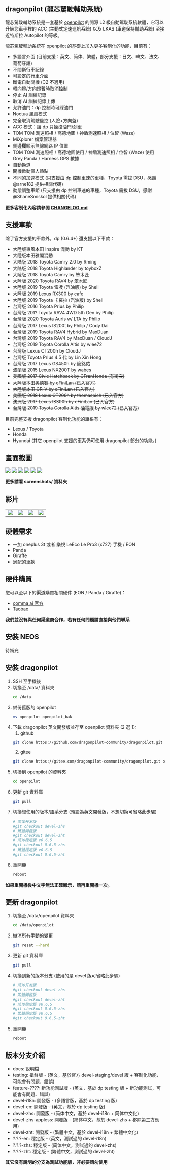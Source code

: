 dragonpilot (龍芯駕駛輔助系統)
---
龍芯駕駛輔助系統是一套基於 [openpilot](https://github.com/commaai/openpilot/) 的開源 L2 級自動駕駛系統軟體，它可以升級您車子裡的 ACC (主動式定速巡航系統) 以及 LKAS (車道保持輔助系統) 至接近特斯拉 Autopilot 的等級。 

龍芯駕駛輔助系統在 openpilot 的基礎上加入更多客制化的功能，目前有：

* 多語言介面 (目前支援：英文、简体、繁體，部分支援：日文、韓文、法文、葡萄牙語)
* 不間斷行車記錄
* 可設定的行車介面
* 斷電自動關機 (C2 不適用)
* 轉向燈/方向燈暫時取消控制
* 停止 AI 訓練記錄
* 取消 AI 訓練記錄上傳
* 允許油門：dp 控制時可踩油門
* Noctua 風扇模式
* 完全取消駕駛監控 (人臉+方向盤)
* ACC 模式：讓 dp 只操控油門/剎車
* TOM TOM 測速照相 / 高德地圖 / 神盾測速照相 / 位智 (Waze)
* MiXplorer 檔案管理器
* 側邊欄顯示無線網路 IP 位置
* TOM TOM 測速照相 / 高德地圖使用 / 神盾測速照相 / 位智 (Waze) 使用 Grey Panda / Harness GPS 數據
* 自動換道
* 開機啟動個人熱點
* 不同的加速模式 (只支援由 dp 控制車速的車種，Toyota 需拔 DSU，感謝 @arne182 提供相關代碼)
* 動態調整車距 (只支援由 dp 控制車速的車種，Toyota 需拔 DSU，感謝 @ShaneSmiskol 提供相關代碼)

**更多客制化內容請參閱 [CHANGELOG.md](CHANGELOG.md)**

支援車款
---
除了官方支援的車款外，dp (0.6.4+) 還支援以下車款：
* 大陸版東風本田 Inspire 混動 by KT
* 大陸版本田雅閣混動 
* 大陆版 2018 Toyota Camry 2.0 by Rming
* 大陆版 2018 Toyota Highlander by toyboxZ
* 大陸版 2018 Toyota Camry by 笨木匠
* 大陸版 2020 Toyota RAV4 by 笨木匠
* 大陸版 2019 Toyota 雷凌 (汽油版) by Shell
* 大陸版 2019 Lexus RX300 by cafe
* 大陸版 2019 Toyota 卡羅拉 (汽油版) by Shell
* 台灣版 2016 Toyota Prius by Philip
* 台灣版 201? Toyota RAV4 4WD 5th Gen by Philip
* 台灣版 2020 Toyota Auris w/ LTA by Philip
* 台灣版 2017 Lexus IS200t by Philip / Cody Dai
* 台灣版 2019 Toyota RAV4 Hybrid by MaxDuan
* 台灣版 2019 Toyota RAV4 by MaxDuan / CloudJ
* 台灣版 2019 Toyota Corolla Altis by wlee72
* 台灣版 Lexus CT200h by CloudJ
* 台灣版 Toyota Prius 4.5 代 by Lin Xin Hong
* 台灣版 2017 Lexus GS450h by 簡銘佑
* 波蘭版 2015 Lexus NX200T by wabes
* ~~美國版 2017 Civic Hatchback by CFranHonda (有衝突)~~
* ~~大陸版本田奧德賽 by eFiniLan (已入官方)~~
* ~~大陸版本田 CR-V by eFiniLan (已入官方)~~
* ~~美國版 2018 Lexus CT200h by thomaspich (已入官方)~~
* ~~澳洲版 2017 Lexus IS300h by eFiniLan (已入官方)~~
* ~~台灣版 2019 Toyota Corolla Altis 油電版 by wlee72 (已入官方)~~

目前完整支援 dragonpilot 客制化功能的車系有：
* Lexus / Toyota
* Honda
* Hyundai
(其它 openpilot 支援的車系仍可使用 dragonpilot 部分的功能。)

畫面截圖
---
![](dp_1.png) ![](dp_2.png) ![](dp_3.png) ![](dp_4.png) ![](dp_5.png) ![](dp_6.png)

**更多請看 screenshots/ 資料夾**

影片
---
<table>
  <tr>
    <td><a href="https://www.youtube.com/watch?v=-Womm0aO8Cc" title="YouTube" rel="noopener"><img src="http://i3.ytimg.com/vi/-Womm0aO8Cc/hqdefault.jpg"></a></td>
    <td><a href="https://www.youtube.com/watch?v=ACrHqodnhKI" title="YouTube" rel="noopener"><img src="http://i3.ytimg.com/vi/ACrHqodnhKI/hqdefault.jpg"></a></td>
    <td><a href="https://www.youtube.com/watch?v=D5M5qci5wsw" title="YouTube" rel="noopener"><img src="http://i3.ytimg.com/vi/D5M5qci5wsw/hqdefault.jpg"></a></td>
    <td><a href="https://www.youtube.com/watch?v=fb0KEZgqH1Y" title="YouTube" rel="noopener"><img src="http://i3.ytimg.com/vi/fb0KEZgqH1Y/hqdefault.jpg"></a></td>
  </tr>
</table>

硬體需求
---
* 一加 oneplus 3t 或者 樂視 LeEco Le Pro3 (x727) 手機 / EON
* Panda
* Giraffe
* 適配的車款


硬件購買
---
您可以至以下的渠道購買相關硬件 (EON / Panda / Giraffe)：

* [comma ai 官方](https://comma.ai/shop/)
* [Taobao](https://shop442817640.taobao.com/)

**我們並沒有與任何渠道商合作，若有任何問題請直接與他們聯系**


安裝 NEOS
---
待補充


安裝 dragonpilot
---
 
1. SSH 至手機後
2. 切換至 /data/ 資料夾 
    ```bash
    cd /data
    ```
3. 備份舊版的 openpilot
    ```bash
    mv openpilot openpilot_bak
    ```
4. 下載 dragonpilot 英文開發版並存至 openpilot 資料夾 (2 選 1):
    1. github 
    ```bash
    git clone https://github.com/dragonpilot-community/dragonpilot.git openpilot --branch devel-i18n
    ```
    2. gitee
    ```bash 
    git clone https://gitee.com/dragonpilot-community/dragonpilot.git openpilot --branch devel-i18n
    ```
5. 切換到 openpilot 的資料夾
    ```bash
    cd openpilot
    ```
6. 更新 git 資料庫
    ```bash
    git pull
    ```
7. 切換想使用的版本/語系分支 (預設為英文開發版，不想切換可省略此步驟)
    ```bash
    # 简体开发版
    #git checkout devel-zhs
    # 繁體開發版
    #git checkout devel-zht
    # 简体稳定版 v0.6.5
    #git checkout 0.6.5-zhs      
    # 繁體穩定版 v0.6.5
    #git checkout 0.6.5-zht
    ```
8.  重開機
    ```bash
    reboot
    ```

**如果重開機後中文字無法正確顯示，請再重開機一次。**


更新 dragonpilot
---
1. 切換至 /data/openpilot 資料夾 
    ```bash
    cd /data/openpilot
    ```
2. 撤消所有手動的變更
    ```bash
    git reset --hard
    ```
3. 更新 git 資料庫
    ```bash
    git pull
    ```
4. 切換到新的版本分支 (使用的是 devel 版可省略此步驟)
    ```bash
    # 简体开发版
    #git checkout devel-zhs
    # 繁體開發版
    #git checkout devel-zht
    # 简体稳定版 v0.6.5
    #git checkout 0.6.5-zhs      
    # 繁體穩定版 v0.6.5
    #git checkout 0.6.5-zht
    ```
5.  重開機
    ```bash
    reboot
    ```

版本分支介紹
---
* docs: 說明檔
* testing: 搶鮮版 - (英文，基於官方 devel-staging/devel 版 + 客制化功能，可能會有問題、錯誤)
* feature-????: 新功能測試版 - (英文，基於 dp testing 版 + 新功能測試，可能會有問題、錯誤)
* devel-i18n: 開發版 - (多語言版，基於 dp testing 版)
* ~~devel-en: 開發版 - (英文，基於 dp testing 版)~~
* devel-zhs: 開發版 - (简体中文，基於 devel-i18n + 简体中文化)
* devel-zhs-appless: 開發版 - (简体中文，基於 devel-zhs + 移除第三方應用)
* devel-zht: 開發版 - (繁體中文，基於 devel-i18n + 繁體中文化)
* ?.?.?-en: 穩定版 - (英文，測試過的 devel-i18n)
* ?.?.?-zhs: 穩定版 - (简体中文，測試過的 devel-zhs)
* ?.?.?-zht: 穩定版 - (繁體中文，測試過的 devel-zht)

**其它沒有說明的分支為測試功能版，非必要請勿使用**
